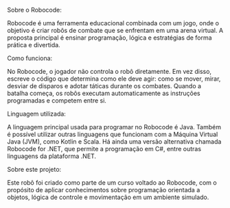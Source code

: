 Sobre o Robocode:

Robocode é uma ferramenta educacional combinada com um jogo, onde o objetivo é criar robôs de combate que se enfrentam em uma arena virtual. A proposta principal é ensinar programação, lógica e estratégias de forma prática e divertida.

Como funciona:

No Robocode, o jogador não controla o robô diretamente. Em vez disso, escreve o código que determina como ele deve agir: como se mover, mirar, desviar de disparos e adotar táticas durante os combates. Quando a batalha começa, os robôs executam automaticamente as instruções programadas e competem entre si.

Linguagem utilizada:

A linguagem principal usada para programar no Robocode é Java. Também é possível utilizar outras linguagens que funcionam com a Máquina Virtual Java (JVM), como Kotlin e Scala. Há ainda uma versão alternativa chamada Robocode for .NET, que permite a programação em C#, entre outras linguagens da plataforma .NET.

Sobre este projeto:

Este robô foi criado como parte de um curso voltado ao Robocode, com o propósito de aplicar conhecimentos sobre programação orientada a objetos, lógica de controle e movimentação em um ambiente simulado.







